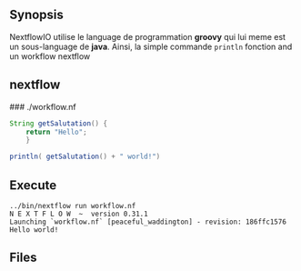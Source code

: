 ## Synopsis
NextflowIO utilise le language de programmation **groovy** qui lui meme est un sous-language de **java**.
Ainsi, la simple commande `println` fonction and un workflow nextflow

## nextflow

### ./workflow.nf

```groovy
String getSalutation() {
	return "Hello";
	}

println( getSalutation() + " world!")
```


## Execute

```
../bin/nextflow run workflow.nf
N E X T F L O W  ~  version 0.31.1
Launching `workflow.nf` [peaceful_waddington] - revision: 186ffc1576
Hello world!
```


## Files

```
```


